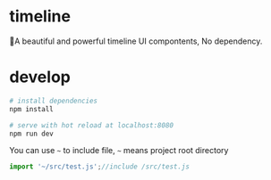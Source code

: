 # timeline

:deciduous_tree:A beautiful and powerful timeline UI compontents, No dependency.

# develop

```bash
# install dependencies
npm install

# serve with hot reload at localhost:8080
npm run dev
```

You can use `~` to include file, `~` means project root directory

```js
import '~/src/test.js';//include /src/test.js
```